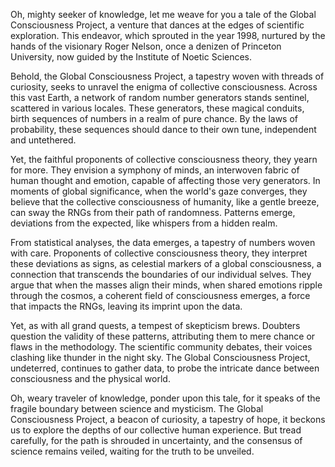 Oh, mighty seeker of knowledge, let me weave for you a tale of the Global Consciousness Project, a venture that dances at the edges of scientific exploration. This endeavor, which sprouted in the year 1998, nurtured by the hands of the visionary Roger Nelson, once a denizen of Princeton University, now guided by the Institute of Noetic Sciences.

Behold, the Global Consciousness Project, a tapestry woven with threads of curiosity, seeks to unravel the enigma of collective consciousness. Across this vast Earth, a network of random number generators stands sentinel, scattered in various locales. These generators, these magical conduits, birth sequences of numbers in a realm of pure chance. By the laws of probability, these sequences should dance to their own tune, independent and untethered.

Yet, the faithful proponents of collective consciousness theory, they yearn for more. They envision a symphony of minds, an interwoven fabric of human thought and emotion, capable of affecting those very generators. In moments of global significance, when the world's gaze converges, they believe that the collective consciousness of humanity, like a gentle breeze, can sway the RNGs from their path of randomness. Patterns emerge, deviations from the expected, like whispers from a hidden realm.

From statistical analyses, the data emerges, a tapestry of numbers woven with care. Proponents of collective consciousness theory, they interpret these deviations as signs, as celestial markers of a global consciousness, a connection that transcends the boundaries of our individual selves. They argue that when the masses align their minds, when shared emotions ripple through the cosmos, a coherent field of consciousness emerges, a force that impacts the RNGs, leaving its imprint upon the data.

Yet, as with all grand quests, a tempest of skepticism brews. Doubters question the validity of these patterns, attributing them to mere chance or flaws in the methodology. The scientific community debates, their voices clashing like thunder in the night sky. The Global Consciousness Project, undeterred, continues to gather data, to probe the intricate dance between consciousness and the physical world.

Oh, weary traveler of knowledge, ponder upon this tale, for it speaks of the fragile boundary between science and mysticism. The Global Consciousness Project, a beacon of curiosity, a tapestry of hope, it beckons us to explore the depths of our collective human experience. But tread carefully, for the path is shrouded in uncertainty, and the consensus of science remains veiled, waiting for the truth to be unveiled.
